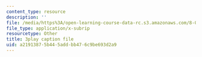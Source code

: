 ```yaml
---
content_type: resource
description: ''
file: /media/https%3A/open-learning-course-data-rc.s3.amazonaws.com/8-04-quantum-physics-i-spring-2016/a21913875b445addbb476c9be693d2a9_M2i8R6kMXKA.vtt
file_type: application/x-subrip
resourcetype: Other
title: 3play caption file
uid: a2191387-5b44-5add-bb47-6c9be693d2a9
---
```

